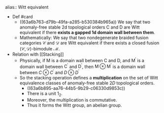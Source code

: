 alias:: Witt equivalent

- Def #card
	- ((63a6b763-d79b-49fa-a285-b530384b965a)) We say that two anomaly-free stable 2d topological orders C and D are Witt equivalent if there **exists a gapped 1d domain wall between them**.
	- Mathematically: We say that two nondegenerate braided fusion categories $\mathcal{C}$ and $\mathcal{D}$ are Witt equivalent if there exists a closed fusion $(\mathcal{C}, \mathcal{D})$-bimodule $\mathcal{M}$.
- Relation with [[Stacking]]
	- Physically, if $\mathrm{M}$ is a domain wall between $\mathrm{C}$ and $\mathrm{D}$, and $\mathrm{M}^{\prime}$ is a domain wall between $\mathrm{C}^{\prime}$ and $\mathrm{D}^{\prime}$, then $\mathrm{M} \otimes \mathrm{M}^{\prime}$ is a domain wall between $C \otimes C^{\prime}$ and $D \otimes D^{\prime}$
	- So the stacking operation defines a **multiplication** on the set of Witt equivalence classes of anomaly-free stable $2D$ topological orders.
		- ((63a6b895-aa76-44b5-9b29-c06330d9853c))
		- There is a unit $1_2$.
		- Moreover, the multiplication is commutative.
		- Thus it forms the Witt group, an abelian group.